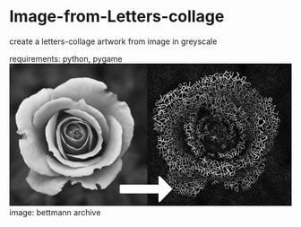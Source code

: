# Image-from-Letters-collage
create a letters-collage artwork from image in greyscale

requirements: python, pygame
![image](/assets/result.jpg)
image: bettmann archive
